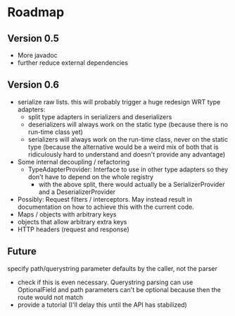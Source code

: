 
# Roadmap

## Version 0.5

* More javadoc
* further reduce external dependencies

## Version 0.6

* serialize raw lists. this will probably trigger a huge redesign WRT type adapters: 
  * split type adapters in serializers and deserializers
  * deserializers will always work on the static type (because there is no run-time class yet)
  * serializers will always work on the run-time class, never on the static type (because the alternative would be
    a weird mix of both that is ridiculously hard to understand and doesn't provide any advantage)
* Some internal decoupling / refactoring
  * TypeAdapterProvider: Interface to use in other type adapters so they don't have to depend on the whole registry
    * with the above split, there would actually be a SerializerProvider and a DeserializerProvider
* Possibly: Request filters / interceptors. May instead result in documentation on how to achieve this with the current code.
* Maps / objects with arbitrary keys
* objects that allow arbitrary extra keys
* HTTP headers (request and response)

## Future

specify path/querystring parameter defaults by the caller, not the parser
* check if this is even necessary. Querystring parsing can use OptionalField and path parameters can't be optional
  because then the route would not match
* provide a tutorial (I'll delay this until the API has stabilized)
